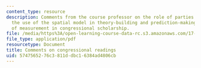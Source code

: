 ```yaml
---
content_type: resource
description: Comments from the course professor on the role of parties in Congress,
  the use of the spatial model in theory-building and prediction-making, and the problem
  of measurement in congressional scholarship.
file: /media/https%3A/open-learning-course-data-rc.s3.amazonaws.com/17-202-graduate-seminar-in-american-politics-ii-spring-2010/5747565276c3811ddbc16384ad4806cb_MIT17_202S10_readcomses3.pdf
file_type: application/pdf
resourcetype: Document
title: Comments on congressional readings
uid: 57475652-76c3-811d-dbc1-6384ad4806cb
---
```

